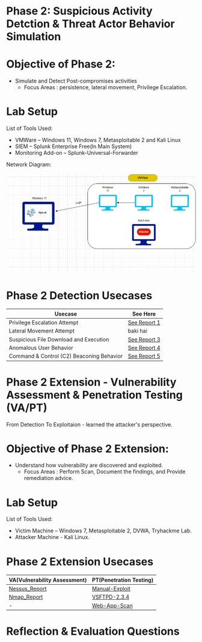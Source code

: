 # Phase 2: Suspicious Activity Detction & Threat Actor Behavior Simulation

# Objective of Phase 2:

* Simulate and Detect Post-compromises activities
   - Focus Areas : persistence, lateral movement, Privilege Escalation.

# Lab Setup

List of Tools Used:

* VMWare – Windows 11, Windows 7, Metasploitable 2 and Kali Linux  
* SIEM – Splunk Enterprise Free(In Main System)  
* Monitoring Add-on – Splunk-Universal-Forwarder

Network Diagram:

![network](<screenshot/Screenshot 2025-05-27 115414.png>)


# Phase 2 Detection Usecases

| Usecase                                             | See Here                                                                               |
|-----------------------------------------------------|----------------------------------------------------------------------------------------|
| Privilege Escalation Attempt                        | [See Report 1](<siem-internship-phase-2/Phase-2/Scenario-1-Privilege-Escalation/REPORT-1-Privilege-Escalation.md>)   |
| Lateral Movement Attempt                            | baki hai                                |
| Suspicious File Download and Execution                    | [See Report 3](<siem-internship-phase-2/Phase-2/Scenario-3-File-Download/REPORT-3-Suspicious-File.md>)                             |
| Anomalous User Behavior                             | [See Report 4](<siem-internship-phase-2/Phase-2/Scenario-4-User-Behavior/REPORT-4-Anomalous-User-Behavior.md>)                                    |
| Command & Control (C2) Beaconing Behavior           | [See Report 5](<siem-internship-phase-2/Phase-2/Scenario-5-Cmd&Control/REPORT-5-Command-And-Control.md>)                         |


# Phase 2 Extension - Vulnerability Assessment & Penetration Testing (VA/PT)

From Detection To Exploitaion - learned the attacker's perspective.

# Objective of Phase 2 Extension:

* Understand how vulnerability are discovered and exploited.  
   - Focus Areas : Perform Scan, Document the findings, and Provide remediation advice.

# Lab Setup

List of Tools Used:

* Victim Machine – Windows 7, Metasploitable 2, DVWA, Tryhackme Lab.  
* Attacker Machine - Kali Linux. 


# Phase 2 Extension Usecases

| VA(Vulnerability Assessment)              | PT(Penetration Testing)                                   |
|-------------------------------------------|-----------------------------------------------------------|
|  [Nessus_Report](<VA/Nessus_Report.pdf>)  |   [Manual-Exploit](<PT/Manual-exploit>)                   |
|  [Nmap_Report](<VA/Nmap_Scan.txt>)        |   [VSFTPD-2.3.4](<PT/metasploit>)                         |
|                 -                         |   [Web-App-Scan](<PT/Web_Application>)                    |


# Reflection & Evaluation Questions

